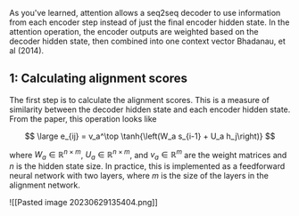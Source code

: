 As you've learned, attention allows a seq2seq decoder to use information from each encoder step instead of just the final encoder hidden state. In the attention operation, the encoder outputs are weighted based on the decoder hidden state, then combined into one context vector Bhadanau, et al (2014).

## 1: Calculating alignment scores

The first step is to calculate the alignment scores. This is a measure of similarity between the decoder hidden state and each encoder hidden state. From the paper, this operation looks like

$$
\large e_{ij} = v_a^\top \tanh{\left(W_a s_{i-1} + U_a h_j\right)}
$$

where $W_a \in \mathbb{R}^{n\times m}$, $U_a \in \mathbb{R}^{n \times m}$, and $v_a \in \mathbb{R}^m$
are the weight matrices and $n$ is the hidden state size. In practice, this is implemented as a feedforward neural network with two layers, where $m$ is the size of the layers in the alignment network. 

![[Pasted image 20230629135404.png]]